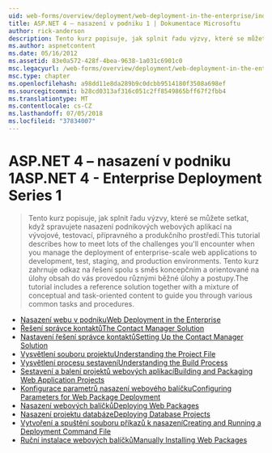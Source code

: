 ```yaml
---
uid: web-forms/overview/deployment/web-deployment-in-the-enterprise/index
title: ASP.NET 4 – nasazení v podniku 1 | Dokumentace Microsoftu
author: rick-anderson
description: Tento kurz popisuje, jak splnit řadu výzvy, které se můžete setkat, když spravujete nasazení podnikových webových aplikací na developmen...
ms.author: aspnetcontent
ms.date: 05/16/2012
ms.assetid: 83e0a572-428f-4bea-9638-1a031c6901c0
msc.legacyurl: /web-forms/overview/deployment/web-deployment-in-the-enterprise
msc.type: chapter
ms.openlocfilehash: a98dd11e8da289b9c0dcbb9514180f3508a698ef
ms.sourcegitcommit: b28cd0313af316c051c2ff8549865bff67f2fbb4
ms.translationtype: MT
ms.contentlocale: cs-CZ
ms.lasthandoff: 07/05/2018
ms.locfileid: "37834007"
---
```

<a name="aspnet-4---enterprise-deployment-series-1"></a><span data-ttu-id="6cf3b-103">ASP.NET 4 – nasazení v podniku 1</span><span class="sxs-lookup"><span data-stu-id="6cf3b-103">ASP.NET 4 - Enterprise Deployment Series 1</span></span>
====================
> <span data-ttu-id="6cf3b-104">Tento kurz popisuje, jak splnit řadu výzvy, které se můžete setkat, když spravujete nasazení podnikových webových aplikací na vývojové, testovací, přípravného a produkčního prostředí.</span><span class="sxs-lookup"><span data-stu-id="6cf3b-104">This tutorial describes how to meet lots of the challenges you'll encounter when you manage the deployment of enterprise-scale web applications to development, test, staging, and production environments.</span></span> <span data-ttu-id="6cf3b-105">Tento kurz zahrnuje odkaz na řešení spolu s směs koncepčním a orientované na úlohy obsah do vás provedou různými běžné úlohy a postupy.</span><span class="sxs-lookup"><span data-stu-id="6cf3b-105">The tutorial includes a reference solution together with a mixture of conceptual and task-oriented content to guide you through various common tasks and procedures.</span></span>


- [<span data-ttu-id="6cf3b-106">Nasazení webu v podniku</span><span class="sxs-lookup"><span data-stu-id="6cf3b-106">Web Deployment in the Enterprise</span></span>](web-deployment-in-the-enterprise.md)
- [<span data-ttu-id="6cf3b-107">Řešení správce kontaktů</span><span class="sxs-lookup"><span data-stu-id="6cf3b-107">The Contact Manager Solution</span></span>](the-contact-manager-solution.md)
- [<span data-ttu-id="6cf3b-108">Nastavení řešení správce kontaktů</span><span class="sxs-lookup"><span data-stu-id="6cf3b-108">Setting Up the Contact Manager Solution</span></span>](setting-up-the-contact-manager-solution.md)
- [<span data-ttu-id="6cf3b-109">Vysvětlení souboru projektu</span><span class="sxs-lookup"><span data-stu-id="6cf3b-109">Understanding the Project File</span></span>](understanding-the-project-file.md)
- [<span data-ttu-id="6cf3b-110">Vysvětlení procesu sestavení</span><span class="sxs-lookup"><span data-stu-id="6cf3b-110">Understanding the Build Process</span></span>](understanding-the-build-process.md)
- [<span data-ttu-id="6cf3b-111">Sestavení a balení projektů webových aplikací</span><span class="sxs-lookup"><span data-stu-id="6cf3b-111">Building and Packaging Web Application Projects</span></span>](building-and-packaging-web-application-projects.md)
- [<span data-ttu-id="6cf3b-112">Konfigurace parametrů nasazení webového balíčku</span><span class="sxs-lookup"><span data-stu-id="6cf3b-112">Configuring Parameters for Web Package Deployment</span></span>](configuring-parameters-for-web-package-deployment.md)
- [<span data-ttu-id="6cf3b-113">Nasazení webových balíčků</span><span class="sxs-lookup"><span data-stu-id="6cf3b-113">Deploying Web Packages</span></span>](deploying-web-packages.md)
- [<span data-ttu-id="6cf3b-114">Nasazení projektu databáze</span><span class="sxs-lookup"><span data-stu-id="6cf3b-114">Deploying Database Projects</span></span>](deploying-database-projects.md)
- [<span data-ttu-id="6cf3b-115">Vytvoření a spuštění souboru příkazů k nasazení</span><span class="sxs-lookup"><span data-stu-id="6cf3b-115">Creating and Running a Deployment Command File</span></span>](creating-and-running-a-deployment-command-file.md)
- [<span data-ttu-id="6cf3b-116">Ruční instalace webových balíčků</span><span class="sxs-lookup"><span data-stu-id="6cf3b-116">Manually Installing Web Packages</span></span>](manually-installing-web-packages.md)

